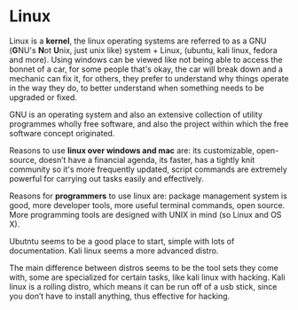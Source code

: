 # Linux

Linux is a **kernel**, the linux operating systems are referred to as a GNU \(**G**NU's **N**ot **U**nix, just unix like\) system + Linux, \(ubuntu, kali linux, fedora and more\). Using windows can be viewed like not being able to access the bonnet of a car, for some people that's okay, the car will break down and a mechanic can fix it, for others, they prefer to understand why things operate in the way they do, to better understand when something needs to be upgraded or fixed.

GNU is an operating system and also an extensive collection of utility programmes wholly free software, and also the project within which the free software concept originated.

Reasons to use **linux over windows and mac** are: its customizable, open-source, doesn’t have a financial agenda, its faster, has a tightly knit community so it's more frequently updated, script commands are extremely powerful for carrying out tasks easily and effectively.

Reasons for **programmers** to use linux are: package management system is good, more developer tools, more useful terminal commands, open source. More programming tools are designed with UNIX in mind \(so Linux and OS X\).

Ubutntu seems to be a good place to start, simple with lots of documentation. Kali linux seems a more advanced distro.

The main difference between distros seems to be the tool sets they come with, some are specialized for certain tasks, like kali linux with hacking. Kali linux is a rolling distro, which means it can be run off of a usb stick, since you don’t have to install anything, thus effective for hacking.

